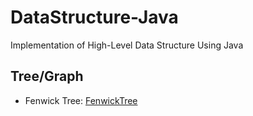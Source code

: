 # DataStructure-Java
Implementation of High-Level Data Structure Using Java
## Tree/Graph
- Fenwick Tree: [FenwickTree](https://github.com/KevinDeng31/DataStructure-Java/blob/master/FenwickTree.java) 
